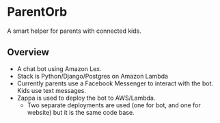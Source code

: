 # ParentOrb
A smart helper for parents with connected kids.

## Overview

- A chat bot using Amazon Lex.
- Stack is Python/Django/Postgres on Amazon Lambda
- Currently parents use a Facebook Messenger to interact with the bot. Kids use text messages.
- Zappa is used to deploy the bot to AWS/Lambda.
    - Two separate deployments are used (one for bot, and one for website) but it is the same code base.

